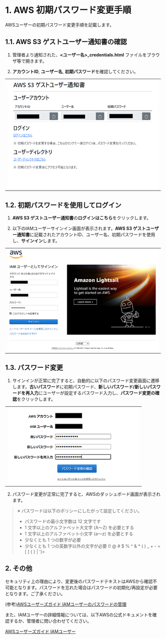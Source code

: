 # 1. AWS 初期パスワード変更手順
AWSユーザーの初期パスワード変更手順を記載します。

## 1.1. AWS S3 ゲストユーザー通知書の確認
1. 管理者より通知された、**<ユーザー名>_credentials.html** ファイルをブラウザ等で開きます。

2. **アカウントID**, **ユーザー名**, **初期パスワード**を確認してください。

||
|:-:|
|![notification](./image/notification.png "通知書")|

## 1.2. 初期パスワードを使用してログイン
1. **AWS S3 ゲストユーザー通知書**の**ログインはこちら**をクリックします。

2. 以下のIAMユーザーサインイン画面が表示されます。**AWS S3 ゲストユーザー通知書**に記載されたアカウントID、ユーザー名、初期パスワードを使用し、**サインイン**します。

||
|:-:|
|![login](./image/console_login.png "ログイン")|


## 1.3. パスワード変更
1. サインインが正常に完了すると、自動的に以下のパスワード変更画面に遷移します。**古いパスワード**に初期パスワード、**新しいパスワード/新しいパスワードを再入力**にユーザーが設定するパスワード入力し、**パスワード変更の確認**をクリックします。

||
|:-:|
|![password](./image/change_password.png "パスワード変更")|

2. パスワード変更が正常に完了すると、AWSのダッシュボード画面が表示されます。

> ※ パスワードは以下のポリシーにしたがって設定してください。
> - パスワードの最小文字数は 12 文字です
> - 1 文字以上のアルファベット大文字 (A～Z) を必要とする
> - 1 文字以上のアルファベット小文字 (a～z) を必要とする
> - 少なくとも 1 つの数字が必要
> - 少なくとも 1 つの英数字以外の文字が必要 (! @ # $ % ^ & * ( ) _ + - = [ ] { } | ')>

## 2. その他
セキュリティ上の理由により、変更後のパスワードテキストはAWSから確認不可能となります。パスワードを忘れた場合はパスワードの初期化/再設定が必要となります。ご了承ください。

(参考)[AWSユーザーズガイド IAMユーザーのパスワードの管理](https://docs.aws.amazon.com/ja_jp/IAM/latest/UserGuide/id_credentials_passwords_admin-change-user.html)


また、IAMユーザーの詳細情報については、以下AWSの公式ドキュメントを確認するか、管理者に問い合わせてください。

[AWSユーザーズガイド IAMユーザー](https://docs.aws.amazon.com/ja_jp/IAM/latest/UserGuide/id_users.html)
